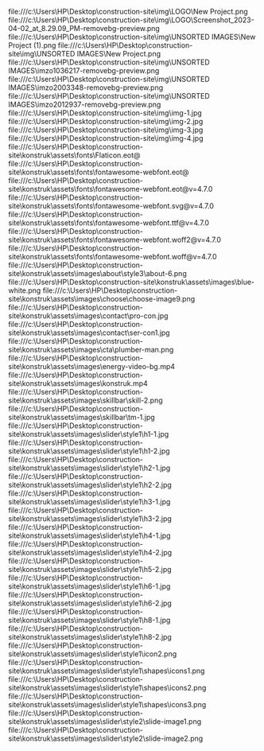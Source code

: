 file:///c:\Users\HP\Desktop\construction-site\img\LOGO\New Project.png
file:///c:\Users\HP\Desktop\construction-site\img\LOGO\Screenshot_2023-04-02_at_8.29.09_PM-removebg-preview.png
file:///c:\Users\HP\Desktop\construction-site\img\UNSORTED IMAGES\New Project (1).png
file:///c:\Users\HP\Desktop\construction-site\img\UNSORTED IMAGES\New Project.png
file:///c:\Users\HP\Desktop\construction-site\img\UNSORTED IMAGES\imzo1036217-removebg-preview.png
file:///c:\Users\HP\Desktop\construction-site\img\UNSORTED IMAGES\imzo2003348-removebg-preview.png
file:///c:\Users\HP\Desktop\construction-site\img\UNSORTED IMAGES\imzo2012937-removebg-preview.png
file:///c:\Users\HP\Desktop\construction-site\img\img-1.jpg
file:///c:\Users\HP\Desktop\construction-site\img\img-2.jpg
file:///c:\Users\HP\Desktop\construction-site\img\img-3.jpg
file:///c:\Users\HP\Desktop\construction-site\img\img-4.jpg
file:///c:\Users\HP\Desktop\construction-site\konstruk\assets\fonts\Flaticon.eot@
file:///c:\Users\HP\Desktop\construction-site\konstruk\assets\fonts\fontawesome-webfont.eot@
file:///c:\Users\HP\Desktop\construction-site\konstruk\assets\fonts\fontawesome-webfont.eot@v=4.7.0
file:///c:\Users\HP\Desktop\construction-site\konstruk\assets\fonts\fontawesome-webfont.svg@v=4.7.0
file:///c:\Users\HP\Desktop\construction-site\konstruk\assets\fonts\fontawesome-webfont.ttf@v=4.7.0
file:///c:\Users\HP\Desktop\construction-site\konstruk\assets\fonts\fontawesome-webfont.woff2@v=4.7.0
file:///c:\Users\HP\Desktop\construction-site\konstruk\assets\fonts\fontawesome-webfont.woff@v=4.7.0
file:///c:\Users\HP\Desktop\construction-site\konstruk\assets\images\about\style3\about-6.png
file:///c:\Users\HP\Desktop\construction-site\konstruk\assets\images\blue-white.png
file:///c:\Users\HP\Desktop\construction-site\konstruk\assets\images\choose\choose-image9.png
file:///c:\Users\HP\Desktop\construction-site\konstruk\assets\images\contact\pro-con.jpg
file:///c:\Users\HP\Desktop\construction-site\konstruk\assets\images\contact\ser-con1.jpg
file:///c:\Users\HP\Desktop\construction-site\konstruk\assets\images\cta\plumber-man.png
file:///c:\Users\HP\Desktop\construction-site\konstruk\assets\images\energy-video-bg.mp4
file:///c:\Users\HP\Desktop\construction-site\konstruk\assets\images\konstruk.mp4
file:///c:\Users\HP\Desktop\construction-site\konstruk\assets\images\skillbar\skill-2.png
file:///c:\Users\HP\Desktop\construction-site\konstruk\assets\images\skillbar\tm-1.jpg
file:///c:\Users\HP\Desktop\construction-site\konstruk\assets\images\slider\style1\h1-1.jpg
file:///c:\Users\HP\Desktop\construction-site\konstruk\assets\images\slider\style1\h1-2.jpg
file:///c:\Users\HP\Desktop\construction-site\konstruk\assets\images\slider\style1\h2-1.jpg
file:///c:\Users\HP\Desktop\construction-site\konstruk\assets\images\slider\style1\h2-2.jpg
file:///c:\Users\HP\Desktop\construction-site\konstruk\assets\images\slider\style1\h3-1.jpg
file:///c:\Users\HP\Desktop\construction-site\konstruk\assets\images\slider\style1\h3-2.jpg
file:///c:\Users\HP\Desktop\construction-site\konstruk\assets\images\slider\style1\h4-1.jpg
file:///c:\Users\HP\Desktop\construction-site\konstruk\assets\images\slider\style1\h4-2.jpg
file:///c:\Users\HP\Desktop\construction-site\konstruk\assets\images\slider\style1\h5-2.jpg
file:///c:\Users\HP\Desktop\construction-site\konstruk\assets\images\slider\style1\h6-1.jpg
file:///c:\Users\HP\Desktop\construction-site\konstruk\assets\images\slider\style1\h6-2.jpg
file:///c:\Users\HP\Desktop\construction-site\konstruk\assets\images\slider\style1\h8-1.jpg
file:///c:\Users\HP\Desktop\construction-site\konstruk\assets\images\slider\style1\h8-2.jpg
file:///c:\Users\HP\Desktop\construction-site\konstruk\assets\images\slider\style1\icon2.png
file:///c:\Users\HP\Desktop\construction-site\konstruk\assets\images\slider\style1\shapes\icons1.png
file:///c:\Users\HP\Desktop\construction-site\konstruk\assets\images\slider\style1\shapes\icons2.png
file:///c:\Users\HP\Desktop\construction-site\konstruk\assets\images\slider\style1\shapes\icons3.png
file:///c:\Users\HP\Desktop\construction-site\konstruk\assets\images\slider\style2\slide-image1.png
file:///c:\Users\HP\Desktop\construction-site\konstruk\assets\images\slider\style2\slide-image2.png
